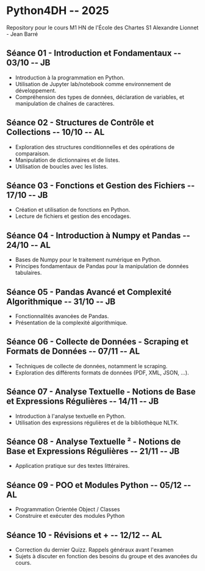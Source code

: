 # Python4DH -- 2025
Repository pour le cours M1 HN de l'École des Chartes S1
Alexandre Lionnet - Jean Barré


## Séance 01 - Introduction et Fondamentaux -- 03/10 -- JB
- Introduction à la programmation en Python.
- Utilisation de Jupyter lab/notebook comme environnement de développement.
- Compréhension des types de données, déclaration de variables, et manipulation de chaînes de caractères.

## Séance 02 - Structures de Contrôle et Collections -- 10/10 -- AL
- Exploration des structures conditionnelles et des opérations de comparaison.
- Manipulation de dictionnaires et de listes.
- Utilisation de boucles avec les listes.

## Séance 03 - Fonctions et Gestion des Fichiers -- 17/10 -- JB
- Création et utilisation de fonctions en Python.
- Lecture de fichiers et gestion des encodages.

## Séance 04 - Introduction à Numpy et Pandas -- 24/10 -- AL
- Bases de Numpy pour le traitement numérique en Python.
- Principes fondamentaux de Pandas pour la manipulation de données tabulaires.

## Séance 05 - Pandas Avancé et Complexité Algorithmique -- 31/10 -- JB
- Fonctionnalités avancées de Pandas.
- Présentation de la complexité algorithmique.

## Séance 06 - Collecte de Données - Scraping et Formats de Données -- 07/11 -- AL
- Techniques de collecte de données, notamment le scraping.
- Exploration des différents formats de données (PDF, XML, JSON, ...).

## Séance 07 - Analyse Textuelle - Notions de Base et Expressions Régulières -- 14/11 -- JB
- Introduction à l'analyse textuelle en Python.
- Utilisation des expressions régulières et de la bibliothèque NLTK.

## Séance 08 - Analyse Textuelle ² - Notions de Base et Expressions Régulières -- 21/11 -- JB
- Application pratique sur des textes littéraires.

## Séance 09 - POO et Modules Python -- 05/12 -- AL
- Programmation Orientée Object / Classes
- Construire et exécuter des modules Python
  
## Séance 10 - Révisions et + -- 12/12 -- AL
- Correction du dernier Quizz. Rappels généraux avant l'examen
- Sujets à discuter en fonction des besoins du groupe et des avancées du cours.

